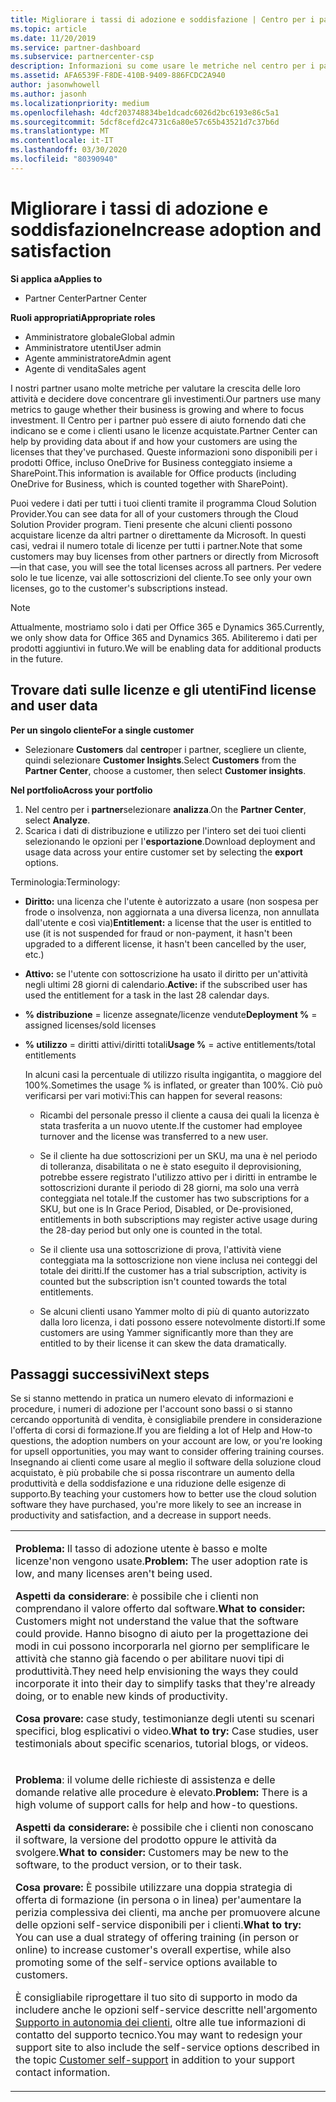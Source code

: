 ```yaml
---
title: Migliorare i tassi di adozione e soddisfazione | Centro per i partner
ms.topic: article
ms.date: 11/20/2019
ms.service: partner-dashboard
ms.subservice: partnercenter-csp
description: Informazioni su come usare le metriche nel centro per i partner per verificare se l'azienda sta crescendo, in che modo i clienti usano le proprie licenze e dove concentrarsi sull'investimento.
ms.assetid: AFA6539F-F8DE-410B-9409-886FCDC2A940
author: jasonwhowell
ms.author: jasonh
ms.localizationpriority: medium
ms.openlocfilehash: 4dcf203748834be1dcadc6026d2bc6193e86c5a1
ms.sourcegitcommit: 5dcf8cefd2c4731c6a80e57c65b43521d7c37b6d
ms.translationtype: MT
ms.contentlocale: it-IT
ms.lasthandoff: 03/30/2020
ms.locfileid: "80390940"
---
```

# <a name="increase-adoption-and-satisfaction"></a><span data-ttu-id="a5bfc-103">Migliorare i tassi di adozione e soddisfazione</span><span class="sxs-lookup"><span data-stu-id="a5bfc-103">Increase adoption and satisfaction</span></span>

<span data-ttu-id="a5bfc-104">**Si applica a**</span><span class="sxs-lookup"><span data-stu-id="a5bfc-104">**Applies to**</span></span>

-  <span data-ttu-id="a5bfc-105">Partner Center</span><span class="sxs-lookup"><span data-stu-id="a5bfc-105">Partner Center</span></span>

<span data-ttu-id="a5bfc-106">**Ruoli appropriati**</span><span class="sxs-lookup"><span data-stu-id="a5bfc-106">**Appropriate roles**</span></span>
-   <span data-ttu-id="a5bfc-107">Amministratore globale</span><span class="sxs-lookup"><span data-stu-id="a5bfc-107">Global admin</span></span>
-   <span data-ttu-id="a5bfc-108">Amministratore utenti</span><span class="sxs-lookup"><span data-stu-id="a5bfc-108">User admin</span></span>
-   <span data-ttu-id="a5bfc-109">Agente amministratore</span><span class="sxs-lookup"><span data-stu-id="a5bfc-109">Admin agent</span></span>
-   <span data-ttu-id="a5bfc-110">Agente di vendita</span><span class="sxs-lookup"><span data-stu-id="a5bfc-110">Sales agent</span></span>

<span data-ttu-id="a5bfc-111">I nostri partner usano molte metriche per valutare la crescita delle loro attività e decidere dove concentrare gli investimenti.</span><span class="sxs-lookup"><span data-stu-id="a5bfc-111">Our partners use many metrics to gauge whether their business is growing and where to focus investment.</span></span> <span data-ttu-id="a5bfc-112">Il Centro per i partner può essere di aiuto fornendo dati che indicano se e come i clienti usano le licenze acquistate.</span><span class="sxs-lookup"><span data-stu-id="a5bfc-112">Partner Center can help by providing data about if and how your customers are using the licenses that they've purchased.</span></span> <span data-ttu-id="a5bfc-113">Queste informazioni sono disponibili per i prodotti Office, incluso OneDrive for Business conteggiato insieme a SharePoint.</span><span class="sxs-lookup"><span data-stu-id="a5bfc-113">This information is available for Office products (including OneDrive for Business, which is counted together with SharePoint).</span></span>

<span data-ttu-id="a5bfc-114">Puoi vedere i dati per tutti i tuoi clienti tramite il programma Cloud Solution Provider.</span><span class="sxs-lookup"><span data-stu-id="a5bfc-114">You can see data for all of your customers through the Cloud Solution Provider program.</span></span> <span data-ttu-id="a5bfc-115">Tieni presente che alcuni clienti possono acquistare licenze da altri partner o direttamente da Microsoft. In questi casi, vedrai il numero totale di licenze per tutti i partner.</span><span class="sxs-lookup"><span data-stu-id="a5bfc-115">Note that some customers may buy licenses from other partners or directly from Microsoft—in that case, you will see the total licenses across all partners.</span></span> <span data-ttu-id="a5bfc-116">Per vedere solo le tue licenze, vai alle sottoscrizioni del cliente.</span><span class="sxs-lookup"><span data-stu-id="a5bfc-116">To see only your own licenses, go to the customer's subscriptions instead.</span></span>

> [!NOTE]  
>  <span data-ttu-id="a5bfc-117">Attualmente, mostriamo solo i dati per Office 365 e Dynamics 365.</span><span class="sxs-lookup"><span data-stu-id="a5bfc-117">Currently, we only show data for Office 365 and Dynamics 365.</span></span> <span data-ttu-id="a5bfc-118">Abiliteremo i dati per prodotti aggiuntivi in futuro.</span><span class="sxs-lookup"><span data-stu-id="a5bfc-118">We will be enabling data for additional products in the future.</span></span>

## <a name="find-license-and-user-data"></a><span data-ttu-id="a5bfc-119">Trovare dati sulle licenze e gli utenti</span><span class="sxs-lookup"><span data-stu-id="a5bfc-119">Find license and user data</span></span>


<span data-ttu-id="a5bfc-120">**Per un singolo cliente**</span><span class="sxs-lookup"><span data-stu-id="a5bfc-120">**For a single customer**</span></span>

-   <span data-ttu-id="a5bfc-121">Selezionare **Customers** dal **centro**per i partner, scegliere un cliente, quindi selezionare **Customer Insights**.</span><span class="sxs-lookup"><span data-stu-id="a5bfc-121">Select **Customers** from the **Partner Center**, choose a customer, then select **Customer insights**.</span></span>

<span data-ttu-id="a5bfc-122">**Nel portfolio**</span><span class="sxs-lookup"><span data-stu-id="a5bfc-122">**Across your portfolio**</span></span>

1.  <span data-ttu-id="a5bfc-123">Nel centro per i **partner**selezionare **analizza**.</span><span class="sxs-lookup"><span data-stu-id="a5bfc-123">On the **Partner Center**, select **Analyze**.</span></span>
2.  <span data-ttu-id="a5bfc-124">Scarica i dati di distribuzione e utilizzo per l'intero set dei tuoi clienti selezionando le opzioni per l'**esportazione**.</span><span class="sxs-lookup"><span data-stu-id="a5bfc-124">Download deployment and usage data across your entire customer set by selecting the **export** options.</span></span>

<span data-ttu-id="a5bfc-125">Terminologia:</span><span class="sxs-lookup"><span data-stu-id="a5bfc-125">Terminology:</span></span>

-   <span data-ttu-id="a5bfc-126">**Diritto:** una licenza che l'utente è autorizzato a usare (non sospesa per frode o insolvenza, non aggiornata a una diversa licenza, non annullata dall'utente e così via)</span><span class="sxs-lookup"><span data-stu-id="a5bfc-126">**Entitlement:** a license that the user is entitled to use (it is not suspended for fraud or non-payment, it hasn't been upgraded to a different license, it hasn't been cancelled by the user, etc.)</span></span>

-   <span data-ttu-id="a5bfc-127">**Attivo:** se l'utente con sottoscrizione ha usato il diritto per un'attività negli ultimi 28 giorni di calendario.</span><span class="sxs-lookup"><span data-stu-id="a5bfc-127">**Active:** if the subscribed user has used the entitlement for a task in the last 28 calendar days.</span></span>

-   <span data-ttu-id="a5bfc-128">**% distribuzione** = licenze assegnate/licenze vendute</span><span class="sxs-lookup"><span data-stu-id="a5bfc-128">**Deployment %** = assigned licenses/sold licenses</span></span>

-   <span data-ttu-id="a5bfc-129">**% utilizzo** = diritti attivi/diritti totali</span><span class="sxs-lookup"><span data-stu-id="a5bfc-129">**Usage %** = active entitlements/total entitlements</span></span>

    <span data-ttu-id="a5bfc-130">In alcuni casi la percentuale di utilizzo risulta ingigantita, o maggiore del 100%.</span><span class="sxs-lookup"><span data-stu-id="a5bfc-130">Sometimes the usage % is inflated, or greater than 100%.</span></span> <span data-ttu-id="a5bfc-131">Ciò può verificarsi per vari motivi:</span><span class="sxs-lookup"><span data-stu-id="a5bfc-131">This can happen for several reasons:</span></span>

    -   <span data-ttu-id="a5bfc-132">Ricambi del personale presso il cliente a causa dei quali la licenza è stata trasferita a un nuovo utente.</span><span class="sxs-lookup"><span data-stu-id="a5bfc-132">If the customer had employee turnover and the license was transferred to a new user.</span></span>

    -   <span data-ttu-id="a5bfc-133">Se il cliente ha due sottoscrizioni per un SKU, ma una è nel periodo di tolleranza, disabilitata o ne è stato eseguito il deprovisioning, potrebbe essere registrato l'utilizzo attivo per i diritti in entrambe le sottoscrizioni durante il periodo di 28 giorni, ma solo una verrà conteggiata nel totale.</span><span class="sxs-lookup"><span data-stu-id="a5bfc-133">If the customer has two subscriptions for a SKU, but one is In Grace Period, Disabled, or De-provisioned, entitlements in both subscriptions may register active usage during the 28-day period but only one is counted in the total.</span></span>

    -   <span data-ttu-id="a5bfc-134">Se il cliente usa una sottoscrizione di prova, l'attività viene conteggiata ma la sottoscrizione non viene inclusa nei conteggi del totale dei diritti.</span><span class="sxs-lookup"><span data-stu-id="a5bfc-134">If the customer has a trial subscription, activity is counted but the subscription isn't counted towards the total entitlements.</span></span>

    -   <span data-ttu-id="a5bfc-135">Se alcuni clienti usano Yammer molto di più di quanto autorizzato dalla loro licenza, i dati possono essere notevolmente distorti.</span><span class="sxs-lookup"><span data-stu-id="a5bfc-135">If some customers are using Yammer significantly more than they are entitled to by their license it can skew the data dramatically.</span></span>

## <a name="next-steps"></a><span data-ttu-id="a5bfc-136">Passaggi successivi</span><span class="sxs-lookup"><span data-stu-id="a5bfc-136">Next steps</span></span>


<span data-ttu-id="a5bfc-137">Se si stanno mettendo in pratica un numero elevato di informazioni e procedure, i numeri di adozione per l'account sono bassi o si stanno cercando opportunità di vendita, è consigliabile prendere in considerazione l'offerta di corsi di formazione.</span><span class="sxs-lookup"><span data-stu-id="a5bfc-137">If you are fielding a lot of Help and How-to questions, the adoption numbers on your account are low, or you're looking for upsell opportunities, you may want to consider offering training courses.</span></span> <span data-ttu-id="a5bfc-138">Insegnando ai clienti come usare al meglio il software della soluzione cloud acquistato, è più probabile che si possa riscontrare un aumento della produttività e della soddisfazione e una riduzione delle esigenze di supporto.</span><span class="sxs-lookup"><span data-stu-id="a5bfc-138">By teaching your customers how to better use the cloud solution software they have purchased, you're more likely to see an increase in productivity and satisfaction, and a decrease in support needs.</span></span>

<table>
<colgroup>
<col width="100%" />
</colgroup>
<tbody>
<tr class="odd">
<td><p><span data-ttu-id="a5bfc-139"><strong>Problema:</strong> Il tasso di adozione utente è basso e molte licenze&#39;non vengono usate.</span><span class="sxs-lookup"><span data-stu-id="a5bfc-139"><strong>Problem:</strong> The user adoption rate is low, and many licenses aren&#39;t being used.</span></span></p>
<p><span data-ttu-id="a5bfc-140"><strong>Aspetti da considerare</strong>: è possibile che i clienti non comprendano il valore offerto dal software.</span><span class="sxs-lookup"><span data-stu-id="a5bfc-140"><strong>What to consider:</strong> Customers might not understand the value that the software could provide.</span></span> <span data-ttu-id="a5bfc-141">Hanno bisogno di aiuto per la progettazione dei modi in cui possono incorporarla nel giorno per semplificare le attività che stanno già facendo o per abilitare nuovi tipi di produttività.</span><span class="sxs-lookup"><span data-stu-id="a5bfc-141">They need help envisioning the ways they could incorporate it into their day to simplify tasks that they're already doing, or to enable new kinds of productivity.</span></span></p>
<p><span data-ttu-id="a5bfc-142"><strong>Cosa provare:</strong> case study, testimonianze degli utenti su scenari specifici, blog esplicativi o video.</span><span class="sxs-lookup"><span data-stu-id="a5bfc-142"><strong>What to try:</strong> Case studies, user testimonials about specific scenarios, tutorial blogs, or videos.</span></span></p></td>
</tr>
<tr class="even">
<td><p><span data-ttu-id="a5bfc-143"><strong>Problema</strong>: il volume delle richieste di assistenza e delle domande relative alle procedure è elevato.</span><span class="sxs-lookup"><span data-stu-id="a5bfc-143"><strong>Problem:</strong> There is a high volume of support calls for help and how-to questions.</span></span></p>
<p><span data-ttu-id="a5bfc-144"><strong>Aspetti da considerare:</strong> è possibile che i clienti non conoscano il software, la versione del prodotto oppure le attività da svolgere.</span><span class="sxs-lookup"><span data-stu-id="a5bfc-144"><strong>What to consider:</strong> Customers may be new to the software, to the product version, or to their task.</span></span></p>
<p><span data-ttu-id="a5bfc-145"><strong>Cosa provare:</strong> È possibile utilizzare una doppia strategia di offerta di formazione (in persona o in linea) per&#39;aumentare la perizia complessiva dei clienti, ma anche per promuovere alcune delle opzioni self-service disponibili per i clienti.</span><span class="sxs-lookup"><span data-stu-id="a5bfc-145"><strong>What to try:</strong> You can use a dual strategy of offering training (in person or online) to increase customer&#39;s overall expertise, while also promoting some of the self-service options available to customers.</span></span></p>
<p><span data-ttu-id="a5bfc-146">È consigliabile riprogettare il tuo sito di supporto in modo da includere anche le opzioni self-service descritte nell'argomento <a href="customer-self-support.md" data-raw-source="[Customer self-support](customer-self-support.md)">Supporto in autonomia dei clienti</a>, oltre alle tue informazioni di contatto del supporto tecnico.</span><span class="sxs-lookup"><span data-stu-id="a5bfc-146">You may want to redesign your support site to also include the self-service options described in the topic <a href="customer-self-support.md" data-raw-source="[Customer self-support](customer-self-support.md)">Customer self-support</a> in addition to your support contact information.</span></span></p></td>
</tr>
</tbody>
</table>

 

 

 



